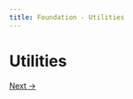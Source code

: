 ```yaml
---
title: Foundation - Utilities
---
```


# Utilities

<a class="btn--b" href="/foundation/base/">Next &rarr;</a>
